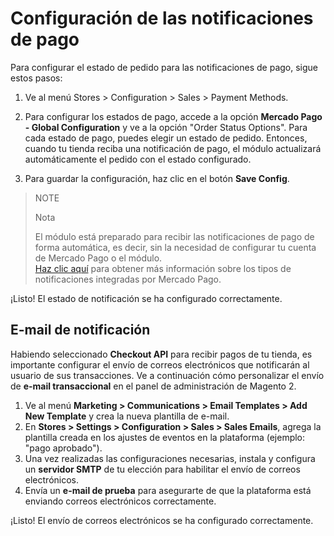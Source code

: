 # Configuración de las notificaciones de pago

Para configurar el estado de pedido para las notificaciones de pago, sigue estos pasos:

1. Ve al menú Stores > Configuration > Sales > Payment Methods.

2. Para configurar los estados de pago, accede a la opción **Mercado Pago - Global Configuration** y ve a la opción "Order Status Options". 
Para cada estado de pago, puedes elegir un estado de pedido. Entonces, cuando tu tienda reciba una notificación de pago, el módulo actualizará automáticamente el pedido con el estado configurado. 

3. Para guardar la configuración, haz clic en el botón **Save Config**.

> NOTE
>
> Nota
>
> El módulo está preparado para recibir las notificaciones de pago de forma automática, es decir, sin la necesidad de configurar tu cuenta de Mercado Pago o el módulo.
> <br/>
> [Haz clic aquí](https://www.mercadopago[FAKER][URL][DOMAIN]/developers/es/guides/notifications/introduction) para obtener más información sobre los tipos de notificaciones integradas por Mercado Pago.

¡Listo! El estado de notificación se ha configurado correctamente.

## E-mail de notificación

Habiendo seleccionado **Checkout API** para recibir pagos de tu tienda, es importante configurar el envío de correos electrónicos que notificarán al usuario de sus transacciones. Ve a continuación cómo personalizar el envío de **e-mail transaccional** en el panel de administración de Magento 2.

1. Ve al menú **Marketing > Communications > Email Templates > Add New Template** y crea la nueva plantilla de e-mail.
2. En **Stores > Settings > Configuration > Sales > Sales Emails**, agrega la plantilla creada en los ajustes de eventos en la plataforma (ejemplo: "pago aprobado").
3. Una vez realizadas las configuraciones necesarias, instala y configura un **servidor SMTP** de tu elección para habilitar el envío de correos electrónicos.
4. Envía un **e-mail de prueba** para asegurarte de que la plataforma está enviando correos electrónicos correctamente.

¡Listo! El envío de correos electrónicos se ha configurado correctamente.